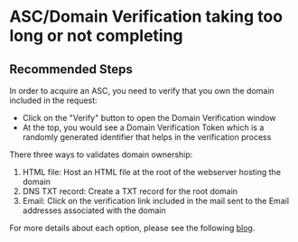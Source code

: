 <properties
	pageTitle="ASC/Domain Verification taking too long or not completing"
	description="ASC/Domain Verification taking too long or not completing"
	service="microsoft.asc"
	resource="asc"
	authors="cts-shrahman, cristhianu"
    ms.author="shrahman,curibe"
	displayOrder="6"
	selfHelpType="generic"
	supportTopicIds="32690925"
	resourceTags=""
	productPesIds="16512"
	cloudEnvironments="public, Fairfax"
	articleId="eeb97967-9e08-47fc-8fd2-a9052fa10290"
	ownershipId="Compute_AppService"
/>

# ASC/Domain Verification taking too long or not completing

## **Recommended Steps**

 In order to acquire an ASC, you need to verify that you own the domain included in the request:
 
 * Click on the "Verify" button to open the Domain Verification window
 * At the top, you would see a Domain Verification Token which is a randomly generated identifier that helps in the verification process
 
 There three ways to validates domain ownership:

1. HTML file: Host an HTML file at the root of the webserver hosting the domain
2. DNS TXT record: Create a TXT record for the root domain
3. Email: Click on the verification link included in the mail sent to the Email addresses associated with the domain

For more details about each option, please see the following [blog](https://azure.microsoft.com/blog/internals-of-app-service-certificate/).
